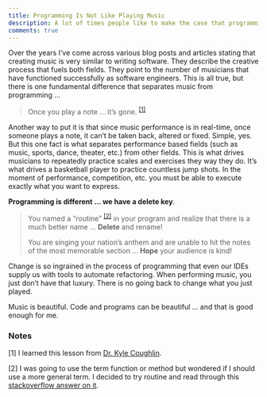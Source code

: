 ```yaml
---
title: Programming Is Not Like Playing Music
description: A lot of times people like to make the case that programming is similar to creating music.  In this post I make the case that programing is not like playing music by stating a short, simple and basic truth ...
comments: true
---
```


Over the years I’ve come across various blog posts and articles stating that creating music is very similar to writing software.  They describe the creative process that fuels both fields.  They point to the number of musicians that have functioned successfully as software engineers.  This is all true, but there is one fundamental difference that separates music from programming …

> Once you play a note … it’s gone. <sup>[[1]](#coughlin-lesson)</sup>

Another way to put it is that since music performance is in real-time, once someone plays a note, it can’t be taken back, altered or fixed.  Simple, yes.  But this one fact is what separates performance based fields (such as music, sports, dance, theater, etc.) from other fields.  This is what drives musicians to repeatedly practice scales and exercises they way they do.  It’s what drives a basketball player to practice countless jump shots.  In the moment of performance, competition, etc. you must be able to execute exactly what you want to express.

**Programming is different … we have a delete key**.  

> You named a “routine” <sup>[[2]](#thoughts-on-routine)</sup> in your program and realize that there is a much better name … **Delete** and rename!
>
> You are singing your nation’s anthem and are unable to hit the notes of the most memorable section … **Hope** your audience is kind!

Change is so ingrained in the process of programming that even our IDEs supply us with tools to automate refactoring.  When performing music, you just don’t have that luxury.  There is no going back to change what you just played.

Music is beautiful.  Code and programs can be beautiful ... and that is good enough for me.

[kyle-coughlin]: http://www.kylecoughlin.com/
[stackoverflow-routine]: https://stackoverflow.com/questions/6885937/whats-the-technical-definition-for-routine
[commit]: https://en.wikipedia.org/wiki/Commit_(version_control)

### Notes
<a name=”coughlin-lesson”>[1]</a> I learned this lesson from [Dr. Kyle Coughlin][kyle-coughlin].

<a name=”thoughts-on-routine”>[2]</a> I was going to use the term function or method but wondered if I should use a more general term.  I decided to try routine and read through this [stackoverflow answer on it][stackoverflow-routine].
